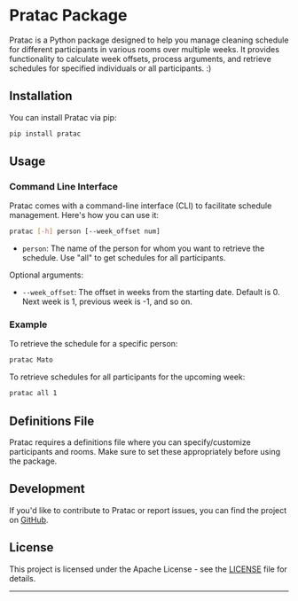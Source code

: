 # Pratac Package

Pratac is a Python package designed to help you manage cleaning schedule for different participants in various rooms over multiple weeks. It provides functionality to calculate week offsets, process arguments, and retrieve schedules for specified individuals or all participants. :)

## Installation

You can install Pratac via pip:

```bash
pip install pratac
```

## Usage

### Command Line Interface

Pratac comes with a command-line interface (CLI) to facilitate schedule management. Here's how you can use it:

```bash
pratac [-h] person [--week_offset num] 
```

- `person`: The name of the person for whom you want to retrieve the schedule. Use "all" to get schedules for all participants.

Optional arguments:

- `--week_offset`: The offset in weeks from the starting date. Default is 0. Next week is 1, previous week is -1, and so on.

### Example

To retrieve the schedule for a specific person:

```bash
pratac Mato
```

To retrieve schedules for all participants for the upcoming week:

```bash
pratac all 1
```

## Definitions File

Pratac requires a definitions file where you can specify/customize participants and rooms. Make sure to set these appropriately before using the package.

## Development

If you'd like to contribute to Pratac or report issues, you can find the project on [GitHub](https://github.com/yourusername/pratac).

## License

This project is licensed under the Apache License - see the [LICENSE](LICENSE) file for details.

---

